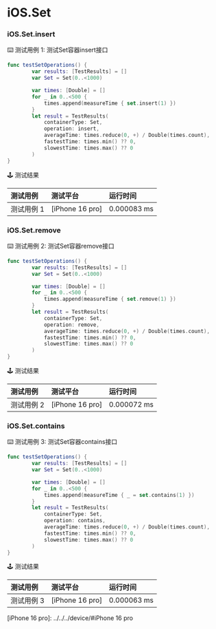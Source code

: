 # iOS.Set
### iOS.Set.insert

:keyboard: 测试用例 1: 测试Set容器insert接口

```swift
func testSetOperations() {
        var results: [TestResults] = []
        var Set = Set(0..<1000)

        var times: [Double] = []
        for _ in 0..<500 {
            times.append(measureTime { set.insert(1) })
        }
        let result = TestResults(
            containerType: Set,
            operation: insert,
            averageTime: times.reduce(0, +) / Double(times.count),
            fastestTime: times.min() ?? 0,
            slowestTime: times.max() ?? 0
        )
}
```

:joystick: 测试结果

| 测试用例   | 测试平台           | 运行时间        |
|:-------|:---------------|:------------|
| 测试用例 1 | [iPhone 16 pro] | 0.000083 ms |


### iOS.Set.remove

:keyboard: 测试用例 2: 测试Set容器remove接口 

```swift
func testSetOperations() {
        var results: [TestResults] = []
        var Set = Set(0..<1000)

        var times: [Double] = []
        for _ in 0..<500 {
            times.append(measureTime { set.remove(1) })
        }
        let result = TestResults(
            containerType: Set,
            operation: remove,
            averageTime: times.reduce(0, +) / Double(times.count),
            fastestTime: times.min() ?? 0,
            slowestTime: times.max() ?? 0
        )
}
```
:joystick: 测试结果

| 测试用例   | 测试平台           | 运行时间        |
|:-------|:---------------|:------------|
| 测试用例 2 | [iPhone 16 pro] | 0.000072 ms |

### iOS.Set.contains

:keyboard: 测试用例 3: 测试Set容器contains接口 

```swift
func testSetOperations() {
        var results: [TestResults] = []
        var Set = Set(0..<1000)

        var times: [Double] = []
        for _ in 0..<500 {
            times.append(measureTime { _ = set.contains(1) })
        }
        let result = TestResults(
            containerType: Set,
            operation: contains,
            averageTime: times.reduce(0, +) / Double(times.count),
            fastestTime: times.min() ?? 0,
            slowestTime: times.max() ?? 0
        )
}
```
:joystick: 测试结果

| 测试用例   | 测试平台           | 运行时间        |
|:-------|:---------------|:------------|
| 测试用例 3 | [iPhone 16 pro] | 0.000063 ms |


[iPhone 16 pro]: ../../../device/#iPhone 16 pro
